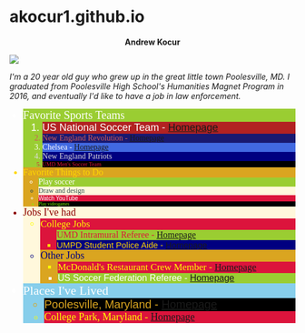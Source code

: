 # akocur1.github.io
<!DOCTYPE html>
<html>
    <head>
        <title>Andrew Kocur</title>
    </head>
    <body>
        <p style="text-align:center"><strong>Andrew Kocur</strong></p>
        <a href="http://hmpg.net/"><img src="https://media.licdn.com/dms/image/C4D03AQH_Isu9fFA6Vg/profile-displayphoto-shrink_200_200/0?e=1529247600&v=beta&t=vLulgdunyAeUqnUe2rp1A1UEWVewlw0XuQyB1WpsG2A"></a>
        <p><em>I'm a 20 year old guy who grew up in the great little town Poolesville, MD. I graduated from Poolesville High School's Humanities Magnet Program in 2016, and eventually I'd like to have a job in law enforcement.</em></p>
        <ul>
<!--Ranked list of my favorite sports teams-->
            <li style="font-family:impact;font-size:20px;background-color:yellowgreen;color:white">Favorite Sports Teams
                <ol>
                    <li style="font-family:Arial;font-size:18px;background-color:firebrick;color:white">US National Soccer Team - <a href="https://www.ussoccer.com/mens-national-team#tab-1">Homepage</a></li>
                    <li style="font-family:Verdana;font-size:14px;background-color:midnightblue;color:indianred">New England Revolution - <a href="https://www.revolutionsoccer.net/">Homepage</a></li>
                    <li style="font-family:Verdana;font-size:14px;background-color:royalblue;color:white">Chelsea - <a href="https://www.chelseafc.com/">Homepage</a></li>
                    <li style="font-family:Verdana;font-size:14px;background-color:navy;color:gainsboro">New England Patriots</li>
                    <li style="font-family:Calibri;font-size:10px;background-color:black;color:crimson">UMD Men's Soccer Team</li>     
                </ol>
            </li>
<!--List of some of my favorite passtimes-->
            <li style="font-family:impact;font-size:16px;background-color:goldenrod;color:gold">Favorite Things to Do
                <ul>
                    <li style="font-family:verdana;font-size:14px;background-color:yellowgreen;color:white">Play soccer</li>
                    <li style="font-family:calibri;font-size:12px;background-color:cornsilk;color:darkslategrey">Draw and design</li>
                    <li style="font-family:arial;font-size:10px;background-color:crimson;color:white">Watch YouTube</li>
                    <li style="font-family:verdana;font-size:8px;background-color:black;color:lawngreen">Play videogames</li>
                </ul>
            </li>
<!--List of jobs I've held sorted by those employed by UMD and those employed by some other entity-->
            <li style="font-family:impact;font-size:18px;background-color:cornsilk;color:darkred">Jobs I've had
                <ul>
                    <li style="font-family:verdana;font-size:17px;background-color:crimson;color:yellow">College Jobs
                        <ul>
                            <li style="font-family:calibri;font-size:16px;background-color:yellowgreen;color:crimson">UMD Intramural Referee - <a href="https://recwell.umd.edu/activities/intramural-sports">Homepage</a></li>
                            <li style="font-family:arial;font-size:15px;background-color:navy;color:gold">UMPD Student Police Aide - <a href="http://www.policeauxiliary.umd.edu/">Homepage</a></li>
                        </ul>
                    </li>
                    <li style="font-family:verdana;font-size:18px;background-color:goldenrod;color:navy">Other Jobs
                        <ul>
                            <li style="font-family:calibri;font-size:17px;background-color:crimson;color:yellow">McDonald's Restaurant Crew Member - <a href="https://www.mcdonalds.com/us/en-us.html">Homepage</a></li>
                            <li style="font-family:arial;font-size:16px;background-color:yellowgreen;color:white">US Soccer Federation Referee - <a href="https://www.ussoccer.com/referees">Homepage</a></li>
                        </ul>
                    </li>
                </ul>
            </li>
<!--List of the cities I have lived in-->
            <li style="font-family:impact;font-size:22px;background-color:skyblue;color:white">Places I've Lived
                <ul>
                    <li style="font-family:Arial;font-size:20px;background-color:black;color:goldenrod">Poolesville, Maryland - <a href="https://www.poolesvillemd.gov/">Homepage</a></li>
                    <li style="font-family:Calibri;font-size:18px;background-color:crimson;color:yellow">College Park, Maryland - <a href="http://www.collegeparkmd.gov/">Homepage</a></li>
                </ul>
            </li>
        </ul>
    </body>
</html>

